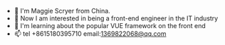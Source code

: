 - 👋 I'm Maggie Scryer from China. 
- 👀 Now I am interested in being a front-end engineer in the IT industry
- 🌱 I'm learning about the popular VUE framework on the front end
- 📫 tel +8615180395710 email:1369822068@qq.com

<!---
MagicianScryer/MagicianScryer is a ✨ special ✨ repository because its `README.md` (this file) appears on your GitHub profile.
You can click the Preview link to take a look at your changes.
--->
